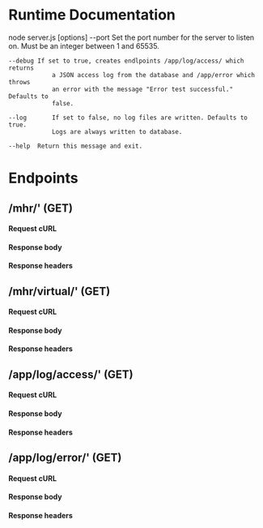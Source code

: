 # Runtime Documentation
node server.js [options]
    --port	Set the port number for the server to listen on. Must be an integer
                between 1 and 65535.

    --debug	If set to true, creates endlpoints /app/log/access/ which returns
                a JSON access log from the database and /app/error which throws 
                an error with the message "Error test successful." Defaults to 
                false.

    --log		If set to false, no log files are written. Defaults to true.
                Logs are always written to database.

    --help	Return this message and exit.

# Endpoints

## /mhr/' (GET)
#### Request cURL

#### Response body

#### Response headers


## /mhr/virtual/' (GET)
#### Request cURL

#### Response body

#### Response headers


## /app/log/access/' (GET)
#### Request cURL

#### Response body

#### Response headers


## /app/log/error/' (GET)
#### Request cURL

#### Response body

#### Response headers




